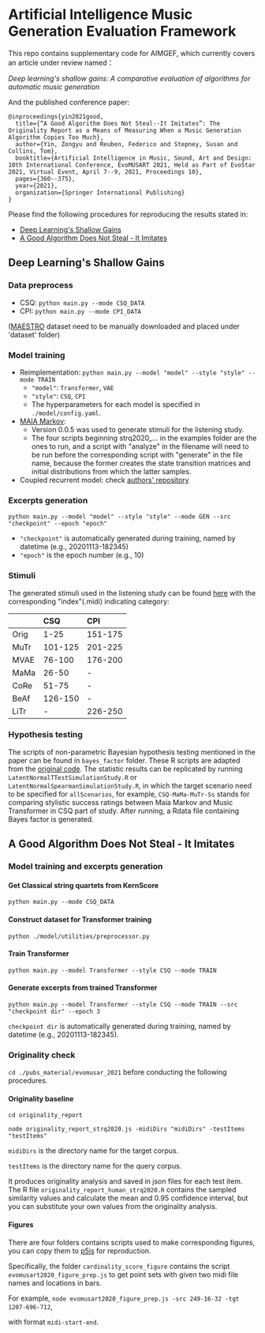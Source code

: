# Artificial Intelligence Music Generation Evaluation Framework
This repo contains supplementary code for AIMGEF, which currently covers an article under review named：

*Deep learning's shallow gains: A comparative evaluation of algorithms for automatic music generation*

And the published conference paper:
```
@inproceedings{yin2021good,
  title={“A Good Algorithm Does Not Steal--It Imitates”: The Originality Report as a Means of Measuring When a Music Generation Algorithm Copies Too Much},
  author={Yin, Zongyu and Reuben, Federico and Stepney, Susan and Collins, Tom},
  booktitle={Artificial Intelligence in Music, Sound, Art and Design: 10th International Conference, EvoMUSART 2021, Held as Part of EvoStar 2021, Virtual Event, April 7--9, 2021, Proceedings 10},
  pages={360--375},
  year={2021},
  organization={Springer International Publishing}
}
```


Please find the following procedures for reproducing the results stated in:

- [Deep Learning's Shallow Gains](#deep-learnings-shallow-gains)
- [A Good Algorithm Does Not Steal - It Imitates](#a-good-algorithm-does-not-steal---it-imitates)

## Deep Learning's Shallow Gains
### Data preprocess
- CSQ: `python main.py --mode CSQ_DATA`
- CPI: `python main.py --mode CPI_DATA`
 
([MAESTRO](https://magenta.tensorflow.org/datasets/maestro) dataset need to be manually downloaded and placed under 'dataset' folder)

### Model training
- Reimplementation: `python main.py --model "model" --style "style" --mode TRAIN`
  - `"model"`: `Transformer`, `VAE`
  - `"style"`: `CSQ`, `CPI`
  - The hyperparameters for each model is specified in `./model/config.yaml`.
- [MAIA Markov](https://www.npmjs.com/package/maia-markov):
  - Version 0.0.5 was used to generate stimuli for the listening study.
  - The four scripts beginning strq2020_... in the examples folder are the ones to run, and a script with "analyze" in the filename will need to be run before the corresponding script with "generate" in the file name, because the former creates the state transition matrices and initial distributions from which the latter samples.
- Coupled recurrent model: check [authors' repository](https://github.com/jthickstun/ismir2019coupled)

### Excerpts generation
`python main.py --model "model" --style "style" --mode GEN --src "checkpoint" --epoch "epoch"`
- `"checkpoint"` is automatically generated during training, named by datetime (e.g., 20201113-182345)
- `"epoch"` is the epoch number (e.g., 10)

### Stimuli
The generated stimuli used in the listening study can be found [here](https://github.com/mstrcyork/aimgef-assets) with the corresponding "index"(.midi) indicating category:

| |CSQ|CPI|
|:-|:-|:-|
|Orig|1-25|151-175|
|MuTr|101-125|201-225|
|MVAE|76-100|176-200|
|MaMa|26-50|-|
|CoRe|51-75|-|
|BeAf|126-150|-|
|LiTr|-|226-250|

### Hypothesis testing
The scripts of non-parametric Bayesian hypothesis testing mentioned in the paper can be found in `bayes_factor` folder. 
These R scripts are adapted from the [original code](https://osf.io/gny35/). The statistic results can be replicated by running `LatentNormalTTestSimulationStudy.R` or `LatentNormalSpearmanSimulationStudy.R`, 
in which the target scenario need to be specified for `allScenarios`, for example, `CSQ-MaMa-MuTr-Ss` stands for comparing stylistic success ratings between Maia Markov and Music Transformer in CSQ part of study.
After running, a Rdata file containing Bayes factor is generated.

## A Good Algorithm Does Not Steal - It Imitates
### Model training and excerpts generation
#### Get Classical string quartets from KernScore
`python main.py --mode CSQ_DATA`

#### Construct dataset for Transformer training
`python ./model/utilities/preprocessor.py`

#### Train Transformer
`python main.py --model Transformer --style CSQ --mode TRAIN`

#### Generate excerpts from trained Transformer
`python main.py --model Transformer --style CSQ --mode TRAIN --src "checkpoint dir" --epoch 3`

`checkpoint dir` is automatically generated during training, named by datetime (e.g., 20201113-182345).

### Originality check
`cd ./pubs_material/evomusar_2021` before conducting the following procedures.

#### Originality baseline
`cd originality_report`

`node originality_report_strq2020.js -midiDirs "midiDirs" -testItems "testItems"`

`midiDirs` is the directory name for the target corpus.

`testItems` is the directory name for the query corpus.

It produces originality analysis and saved in json files for each test item. The R file `originality_report_human_strq2020.R` contains the sampled similarity values and calculate the mean and 0.95 confidence interval, but you can substitute your own values from the originality analysis.

#### Figures
There are four folders contains scripts used to make corresponding figures, you can copy them to [p5js](https://editor.p5js.org/) for reproduction.

Specifically, the folder `cardinality_score_figure` contains the script `evomusart2020_figure_prep.js` to get point sets with given two midi file names and locations in bars.

For example, `node evomusart2020_figure_prep.js -src 249-16-32 -tgt 1207-696-712`,

with format `midi-start-end`.
